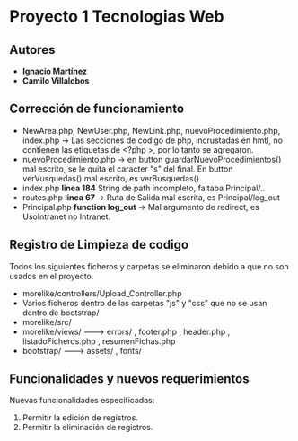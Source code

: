 # Proyecto 1 Tecnologias Web

## Autores

- **Ignacio Martínez**
- **Camilo Villalobos**

## Corrección de funcionamiento
- NewArea.php, NewUser.php, NewLink.php, nuevoProcedimiento.php, index.php -> Las secciones de codigo de php, incrustadas en hmtl, no contienen las etiquetas de <?php >, por lo tanto se agregaron.
- nuevoProcedimiento.php -> en button guardarNuevoProcedimientos() mal escrito, se le quita el caracter "s" del final. En button verVusquedas() mal escrito, es verBusquedas().
- index.php **linea 184** String de path incompleto, faltaba Principal/..
- routes.php **linea 67** -> Ruta de Salida mal escrita, es Principal/log_out
- Principal.php **function log_out** -> Mal argumento de redirect, es UsoIntranet no Intranet.

## Registro de Limpieza de codigo
Todos los siguientes ficheros y carpetas se eliminaron debido a que no son usados en el proyecto.

- morelike/controllers/Upload_Controller.php
- Varios ficheros dentro de las carpetas "js" y "css" que no se usan dentro de bootstrap/
- morelike/src/
- morelike/views/	--->  errors/	, footer.php	, header.php	, listadoFicheros.php	, resumenFichas.php
- bootstrap/ 		--->  assets/	, fonts/ 

## Funcionalidades y nuevos requerimientos 
Nuevas funcionalidades especificadas:

1. Permitir la edición de registros.
2. Permitir la eliminación de registros.

